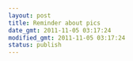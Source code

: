 ```yaml
---
layout: post
title: Reminder about pics
date_gmt: 2011-11-05 03:17:24
modified_gmt: 2011-11-05 03:17:24
status: publish
---
```


